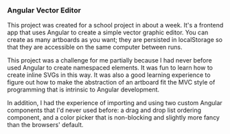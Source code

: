 ### Angular Vector Editor

This project was created for a school project in about a week.
It's a frontend app that uses Angular to create a simple vector graphic editor.
You can create as many artboards as you want; they are persisted in localStorage
so that they are accessible on the same computer between runs.

This project was a challenge for me partially because I had never before used Angular
to create namespaced elements. It was fun to learn how to create inline SVGs
in this way. It was also a good learning experience to figure out how to make
the abstraction of an artboard fit the MVC style of programming that is intrinsic
to Angular development.

In addition, I had the experience of importing and using two custom Angular components
that I'd never used before: a drag and drop list ordering component,
and a color picker that is non-blocking and slightly more fancy than the browsers' default.

